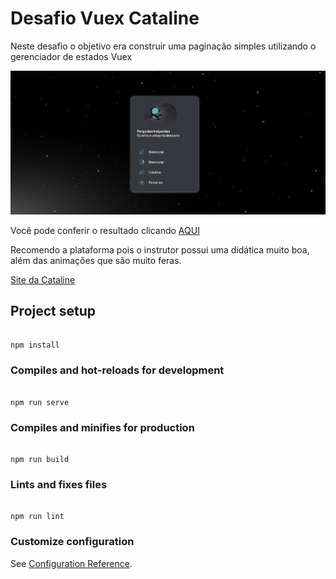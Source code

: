 
# Desafio Vuex Cataline

Neste desafio o objetivo era construir uma paginação simples utilizando o gerenciador de estados Vuex

![Thumbnail](./src/assets/images/thumbnail.png)

Você pode conferir o resultado clicando [AQUI](https://desafio-cataline.netlify.app/)

Recomendo a plataforma pois o instrutor possui uma didática muito boa, além das animações que são muito feras.

[Site da Cataline](https://www.cataline.io/)
  

## Project setup

```

npm install

```

  

### Compiles and hot-reloads for development

```

npm run serve

```

  

### Compiles and minifies for production

```

npm run build

```

  

### Lints and fixes files

```

npm run lint

```

  

### Customize configuration

See [Configuration Reference](https://cli.vuejs.org/config/).

